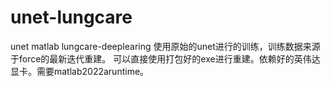 # unet-lungcare
unet matlab lungcare-deeplearing
使用原始的unet进行的训练，训练数据来源于force的最新迭代重建。
可以直接使用打包好的exe进行重建。依赖好的英伟达显卡。需要matlab2022aruntime。
